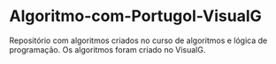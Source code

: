 # Algoritmo-com-Portugol-VisualG
Repositório com algoritmos criados no curso de algoritmos e lógica de programação. Os algoritmos foram criado no VisualG.

